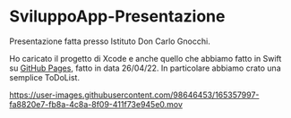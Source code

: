 # SviluppoApp-Presentazione
Presentazione fatta presso Istituto Don Carlo Gnocchi.

Ho caricato il progetto di Xcode e anche quello che abbiamo fatto in Swift su [GitHub Pages](https://replit.com/~), fatto in data 26/04/22. In particolare abbiamo crato una semplice ToDoList.

https://user-images.githubusercontent.com/98646453/165357997-fa8820e7-fb8a-4c8a-8f09-411f73e945e0.mov


